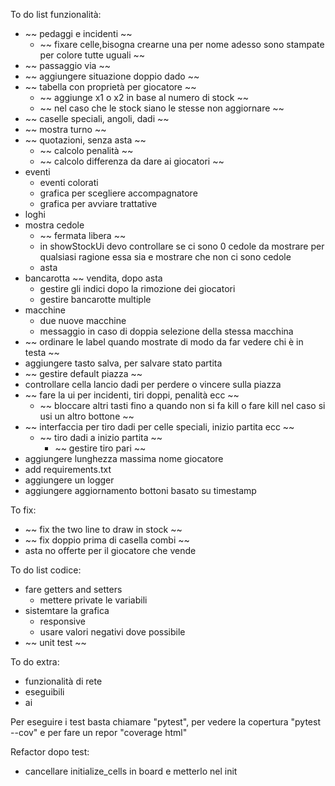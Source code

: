 To do list funzionalità:
- ~~ pedaggi e incidenti ~~
    - ~~ fixare celle,bisogna crearne una per nome adesso sono stampate per colore tutte uguali ~~
- ~~ passaggio via ~~
- ~~ aggiungere situazione doppio dado ~~
- ~~ tabella con proprietà per giocatore ~~
    - ~~ aggiunge x1 o x2 in base al numero di stock ~~
    - ~~ nel caso che le stock siano le stesse non aggiornare ~~
- ~~ caselle speciali, angoli, dadi ~~ 
- ~~ mostra turno ~~
- ~~ quotazioni, senza asta ~~
    - ~~ calcolo penalità ~~
    - ~~ calcolo differenza da dare ai giocatori ~~
- eventi
    - eventi colorati
    - grafica per scegliere accompagnatore
    - grafica per avviare trattative
- loghi
- mostra cedole
    - ~~ fermata libera ~~
    - in showStockUi devo controllare se ci sono 0 cedole da mostrare per qualsiasi ragione essa sia e mostrare che non ci sono cedole
    - asta
- bancarotta
    ~~ vendita, dopo asta
    - gestire gli indici dopo la rimozione dei giocatori
    - gestire bancarotte multiple
- macchine
    - due nuove macchine
    - messaggio in caso di doppia selezione della stessa macchina
- ~~ ordinare le label quando mostrate di modo da far vedere chi è in testa ~~
- aggiungere tasto salva, per salvare stato partita
- ~~ gestire default piazza ~~
- controllare cella lancio dadi per perdere o vincere sulla piazza
- ~~ fare la ui per incidenti, tiri doppi, penalità ecc ~~
    - ~~ bloccare altri tasti fino a quando non si fa kill o fare kill nel caso si usi un altro bottone ~~
- ~~ interfaccia per tiro dadi per celle speciali, inizio partita ecc ~~
    - ~~ tiro dadi a inizio partita ~~
        - ~~ gestire tiro pari ~~
- aggiungere lunghezza massima nome giocatore
- add requirements.txt
- aggiungere un logger
- aggiungere aggiornamento bottoni basato su timestamp

To fix:
- ~~ fix the two line to draw in stock ~~
- ~~ fix doppio prima di casella combi ~~
- asta no offerte per il giocatore che vende

To do list codice:
- fare getters and setters
    - mettere private le variabili
- sistemtare la grafica
    - responsive
    - usare valori negativi dove possibile
- ~~ unit test ~~

To do extra:
- funzionalità di rete
- eseguibili
- ai

Per eseguire i test basta chiamare "pytest", per vedere la copertura "pytest --cov" e per fare un repor "coverage html"

Refactor dopo test:
- cancellare initialize_cells in board e metterlo nel init